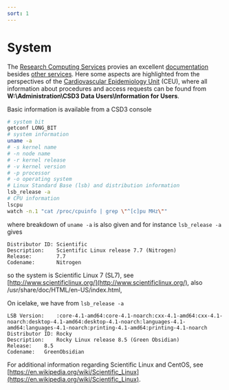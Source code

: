 ```yaml
---
sort: 1
---
```


# System

The [Research Computing Services](https://www.csd3.cam.ac.uk/) provies an excellent [documentation](https://docs.hpc.cam.ac.uk/hpc/) besides [other services](https://www.hpc.cam.ac.uk/).
Here some aspects are highlighted from the perspectives of the [Cardiovascular Epidemiology Unit](https://www.phpc.cam.ac.uk/ceu/) (CEU), where all information about procedures and access requests can be found from **W:\Administration\CSD3 Data Users\Information for Users**.

Basic information is available from a CSD3 console

```bash
# system bit
getconf LONG_BIT
# system information
uname -a
# -s kernel name
# -n node name
# -r kernel release
# -v kernel version
# -p processor
# -o operating system
# Linux Standard Base (lsb) and distribution information
lsb_release -a
# CPU information
lscpu
watch -n.1 "cat /proc/cpuinfo | grep \"^[c]pu MHz\""
```

where breakdown of `uname -a` is also given and for instance `lsb_release -a` gives

```
Distributor ID: Scientific
Description:    Scientific Linux release 7.7 (Nitrogen)
Release:        7.7
Codename:       Nitrogen
```

so the system is Scientific Linux 7 (SL7), see [http://www.scientificlinux.org/](http://www.scientificlinux.org/), also /usr/share/doc/HTML/en-US/index.html,

On icelake, we have from `lsb_release -a`

```
LSB Version:	:core-4.1-amd64:core-4.1-noarch:cxx-4.1-amd64:cxx-4.1-noarch:desktop-4.1-amd64:desktop-4.1-noarch:languages-4.1-amd64:languages-4.1-noarch:printing-4.1-amd64:printing-4.1-noarch
Distributor ID:	Rocky
Description:	Rocky Linux release 8.5 (Green Obsidian)
Release:	8.5
Codename:	GreenObsidian
```

For additional information regarding Scientific Linux and CentOS, see [https://en.wikipedia.org/wiki/Scientific_Linux](https://en.wikipedia.org/wiki/Scientific_Linux).

